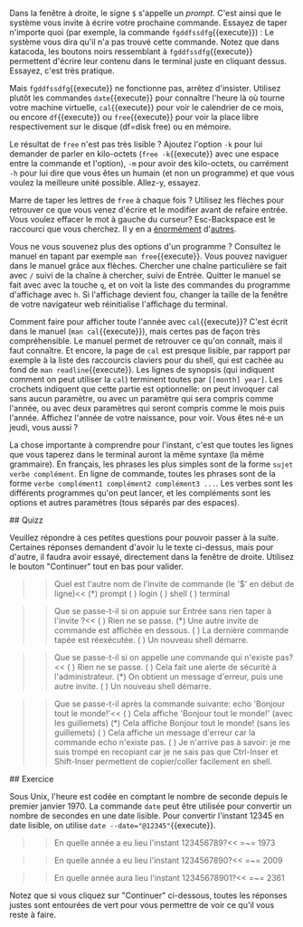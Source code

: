 Dans la fenêtre à droite, le signe ```$``` s'appelle un *prompt*.
C'est ainsi que le système vous invite à écrire votre prochaine
commande. Essayez de taper n'importe quoi (par exemple, la commande
```fgddfssdfg```{{execute}}) : Le système vous dira qu'il n'a pas
trouvé cette commande. Notez que dans katacoda, les boutons noirs
ressemblant à ```fgddfssdfg```{{execute}} permettent d'écrire leur
contenu dans le terminal juste en cliquant dessus. Essayez, c'est très
pratique.

Mais ```fgddfssdfg```{{execute}} ne fonctionne pas, arrêtez d'insister.
Utilisez plutôt les commandes ```date```{{execute}} pour connaître l'heure là où
tourne votre machine virtuelle, ```cal```{{execute}} pour voir le calendrier de
ce mois, ou encore ```df```{{execute}} ou ```free```{{execute}} pour voir la place
libre respectivement sur le disque (df=disk free) ou en mémoire.

Le résultat de ```free``` n'est pas très lisible ? Ajoutez l'option ```-k```
pour lui demander de parler en kilo-octets (```free -k```{{execute}}
avec une espace entre la commande et l'option), ```-m``` pour avoir
des kilo-octets, ou carrément ```-h``` pour lui dire que vous êtes un
humain (et non un programme) et que vous voulez la meilleure unité
possible. Allez-y, essayez.

Marre de taper les lettres de ```free``` à chaque fois ? Utilisez les flèches
pour retrouver ce que vous venez d'écrire et le modifier avant de refaire
entrée. Vous voulez effacer le mot à gauche du curseur? Esc-Backspace
est le raccourci que vous cherchez. Il y en a
[énormément](https://readline.kablamo.org/emacs.html)
d'[autres](https://github.com/chzyer/readline/blob/master/doc/shortcut.md).

Vous ne vous souvenez plus des options d'un programme ? Consultez le
manuel en tapant par exemple ```man free```{{execute}}. Vous pouvez
naviguer dans le manuel grâce aux flèches. Chercher une chaîne
particulière se fait avec ```/``` suivi de la chaîne à chercher, suivi
de Entrée. Quitter le manuel se fait avec avec la touche ```q```, et
on voit la liste des commandes du programme d'affichage avec ```h```.
Si l'affichage devient fou, changer la taille de la fenêtre de votre
navigateur web réinitialise l'affichage du terminal. 

Comment faire pour afficher toute l'année avec ```cal```{{execute}}?
C'est écrit dans le manuel (```man cal```{{execute}}), mais certes pas
de façon très compréhensible. Le manuel permet de retrouver ce qu'on
connaît, mais il faut connaître. Et encore, la page de ``cal`` est
presque lisible, par rapport par exemple à la liste des raccourcis
claviers pour du shell, qui est cachée au fond de ```man
readline```{{execute}}. Les lignes de synopsis (qui indiquent comment
on peut utiliser la ``cal``) terminent toutes par ``[[month] year]``.
Les crochets indiquent que cette partie est optionnelle: on peut
invoquer cal sans aucun paramètre, ou avec un paramètre qui sera
compris comme l'année, ou avec deux paramètres qui seront compris
comme le mois puis l'année. Affichez l'année de votre naissance, pour
voir. Vous êtes né·e un jeudi, vous aussi ?

La chose importante à comprendre pour l'instant, c'est que toutes les lignes
que vous taperez dans le terminal auront la même syntaxe (la même grammaire). En
français, les phrases les plus simples sont de la forme ```sujet verbe complément```. 
En ligne de commande, toutes les phrases sont de la forme
```verbe complément1 complément2 complément3 ...```. Les verbes sont les différents
programmes qu'on peut lancer, et les compléments sont les options et autres 
paramètres (tous séparés par des espaces). 

## Quizz

Veuillez répondre à ces petites questions pour pouvoir passer à la
suite. Certaines réponses demandent d'avoir lu le texte ci-dessus,
mais pour d'autre, il faudra avoir essayé, directement dans la fenêtre
de droite. Utilisez le bouton "Continuer" tout en bas pour valider.

>>Quel est l'autre nom de l'invite de commande (le '$' en début de ligne)<<
(*) prompt
( ) login
( ) shell
( ) terminal

>>Que se passe-t-il si on appuie sur Entrée sans rien taper à l'invite ?<<
( ) Rien ne se passe.
(*) Une autre invite de commande est affichée en dessous.
( ) La dernière commande tapée est réexécutée.
( ) Un nouveau shell démarre.

>>Que se passe-t-il si on appelle une commande qui n'existe pas?<<
( ) Rien ne se passe.
( ) Cela fait une alerte de sécurité à l'administrateur.
(*) On obtient un message d'erreur, puis une autre invite.
( ) Un nouveau shell démarre.

>>Que se passe-t-il après la commande suivante: echo 'Bonjour tout le monde!'<<
( ) Cela affiche 'Bonjour tout le monde!' (avec les guillemets)
(*) Cela affiche Bonjour tout le monde! (sans les guillemets)
( ) Cela affiche un message d'erreur car la commande echo n'existe pas.
( ) Je n'arrive pas à savoir: je me suis trompé en recopiant car je ne sais pas que Ctrl-Inser et Shift-Inser permettent de copier/coller facilement en shell.

## Exercice

Sous Unix, l'heure est codée en comptant le nombre de seconde depuis
le premier janvier 1970. La commande ```date``` peut être utilisée
pour convertir un nombre de secondes en une date lisible. Pour
convertir l'instant 12345 en date lisible, on utilise 
```date --date="@12345"```{{execute}}.

>>En quelle année a eu lieu l'instant 123456789?<<
=~= 1973

>>En quelle année a eu lieu l'instant 1234567890?<<
=~= 2009

>>En quelle année aura lieu l'instant 12345678901?<<
=~= 2361

Notez que si vous cliquez sur "Continuer" ci-dessous, toutes les
réponses justes sont entourées de vert pour vous permettre de voir ce
qu'il vous reste à faire.
